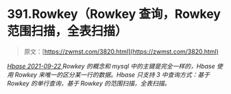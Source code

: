 <!--yml
category: 未分类
date: 0001-01-01 00:00:00
-->

# 391.Rowkey（Rowkey 查询，Rowkey 范围扫描，全表扫描）

> 原文：[https://zwmst.com/3820.html](https://zwmst.com/3820.html)

   [ *Hbase* ](https://zwmst.com/hbase)*[ <time datetime="2021-09-23T01:10:23+08:00"> 2021-09-22 </time> ](https://zwmst.com/3820.html)  Rowkey 的概念和 mysql 中的主键是完全一样的，Hbase 使用 Rowkey 来唯一的区分某一行的数据。Hbase 只支持 3 中查询方式：基于 Rowkey 的单行查询，基于 Rowkey 的范围扫描，全表扫描。*